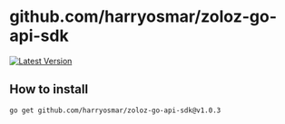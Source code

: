 # github.com/harryosmar/zoloz-go-api-sdk

[![Latest Version](https://img.shields.io/github/release/harryosmar/zoloz-go-api-sdk.svg?style=flat-square)](https://github.com/harryosmar/zoloz-go-api-sdk/releases)

## How to install

```
go get github.com/harryosmar/zoloz-go-api-sdk@v1.0.3
```